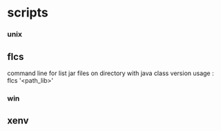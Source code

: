 # scripts
### unix
## flcs
command line for list jar files on directory with java class version
usage : flcs '<path_lib>'
### win
## xenv


